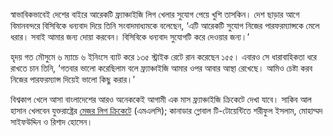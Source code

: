 স্বাভাবিকভাবেই দেশের বাইরে আরেকটি ফ্র্যাঞ্চাইজি লিগ খেলার সুযোগ পেয়ে খুশি তাসকিন। দেশ ছাড়ার আগে বিমানবন্দরে বিসিবিকে ধন্যবাদ দিয়ে তিনি সংবাদমাধ্যমকে বলেছেন, ‘এটি আরেকটি সুযোগ নিজের পারফরম্যান্সকে মেলে ধরার। সবাই আমার জন্য দোয়া করবেন। বিসিবিকে ধন্যবাদ সুযোগটি করে দেওয়ার জন্য।’

হৃদয় গত মৌসুমে ৬ ম্যাচে ৬ ইনিংসে ব্যাট করে ১৩৫ স্ট্রাইক রেটে রান করেছেন ১৫৫। এবারও সে ধারাবাহিকতা ধরে রাখতে চান তিনি, ‘গতবার ভালো করেছিলাম বলে ফ্র্যাঞ্চাইজি আমার ওপর আবার আস্থা রেখেছে। আমিও চেষ্টা করব নিজের পারফরম্যান্স দিয়েই ভালো কিছু করার।’

বিশ্বকাপ খেলে আসা বাংলাদেশের আরও অনেককেই আগামী এক মাস ফ্র্যাঞ্চাইজি ক্রিকেটে দেখা যাবে। সাকিব আল হাসান খেলবেন যুক্তরাষ্ট্রের <a href="https://www.prothomalo.com/sports/cricket/9chix87xez" target="_blank">মেজর লিগ ক্রিকেটে</a> (এমএলসি); কানাডার গ্লোবাল টি-টোয়েন্টিতে শরীফুল ইসলাম, মোহাম্মদ সাইফউদ্দিন ও রিশাদ হোসেন।
